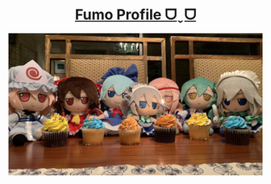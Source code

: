 <a href='https://twitter.com/hyduez'><h1 align='center'>Fumo Profile ᗜˬᗜ</h1></a>

<img src='assets/fumo-reunion.jpg' alt='Fumo Pizza' width='1000px' />

